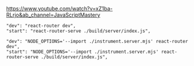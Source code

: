 https://www.youtube.com/watch?v=xZ1ba-RLrjo&ab_channel=JavaScriptMastery


    "dev": "react-router dev",
    "start": "react-router-serve ./build/server/index.js",

    "dev": "NODE_OPTIONS='--import ./instrument.server.mjs' react-router dev",
    "start": "NODE_OPTIONS='--import ./instrument.server.mjs' react-router-serve ./build/server/index.js",